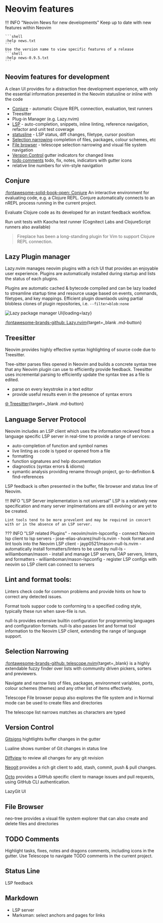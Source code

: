 # Neovim features

!!! INFO "Neovim News for new developments"
    Keep up to date with new features within Neovim

    ```shell
    :help news.txt
    ```
    Use the version name to view specific features of a release
    ```shell
    :help news-0.9.5.txt
    ```

## Neovim features for development

A clean UI provides for a distraction free development experience, with only the essential information presented in the Neovim statusline or inline with the code

* [Conjure](#conjure) - automatic Clojure REPL connection, evaluation, test runners
* Treesitter
* Plug-in Manager (e.g. Lazy.nvim) 
* [LSP](#language-server-protocol) - auto-completion, snippets, inline linting, reference navigation, refactor and unit test coverage
* [statusline](#status-line) - LSP status, diff changes, filetype, cursor position
* [Selection narrowing](#selection-narrowing) completion of files, packages, colour schemes, etc
* [File browser](#file-browser) - telescope selection narrowing and visual file system navigation
* [Version Control](#version-control) gutter indicators for changed lines
* [todo comments](#todo-comments) todo, fix, notes, indicators with gutter icons
* relative line numbers for vim-style navigation



## Conjure

[:fontawesome-solid-book-open: Conjure](/neovim/repl-driven-development/conjure/) An interactive environment for evaluating code, e.g. a Clojure REPL.  Conjure automatically connects to an nREPL process running in the current project.

Evaluate Clojure code as its developed for an instant feedback workflow.

Run unit tests with Kaocha test runner (Cognitect Labs and ClojureScript runners also available)

> Fireplace has been a long-standing plugin for Vim to support Clojure REPL connection.


## Lazy Plugin manager

Lazy.nvim manages neovim plugins with a rich UI that provides an enjoyable user experience.  Plugins are automatically installed during startup and lists the status of each plugins. 

Plugins are automatic cached & bytecode compiled and can be lazy loaded to streamline startup time and resource usage based on events, commands, filetypes, and key mappings.  Efficient plugin downlaods using partial blobless clones of plugin repositories, i.e. `--filter=blob:none`

![Lazy package manager UI](https://user-images.githubusercontent.com/292349/208301737-68fb279c-ba70-43ef-a369-8c3e8367d6b1.png){loading=lazy}

[:fontawesome-brands-github: Lazy.nvim](https://github.com/folke/lazy.nvim){target=_blank .md-button}

## Treesitter

Neovim provides highly effective syntax highlighting of source code due to Treesitter.

Tree-sitter parses files opened in Neovim and builds a concrete syntax tree that any Neovim plugin can use to efficiently provide feedback. Treesitter uses incremental parsing to efficiently update the syntax tree as a file is edited. 

- parse on every keystroke in a text editor
- provide useful results even in the presence of syntax errors

[:globe_with_meridians: Treesitter](https://tree-sitter.github.io/tree-sitter/){target=_blank .md-button} 


## Language Server Protocol

Neovim includes an LSP client which uses the information recieved from a language specific LSP server in real-time to provide a range of services:

- auto-completion of function and symbol names
- live linting as code is typed or opened from a file
- formatting
- function signatures and help documentation
- diagnostics (syntax errors & idioms)
- symantic analysis providing rename through project, go-to-definition & find-references

LSP feedback is often presented in the buffer, file browser and status line of Neovim.

!!! INFO "LSP Server implementation is not universal"
    LSP is a relatively new specification and many server implmentations are still evolving or are yet to be created.

    Lint tools tend to be more prevelent and may be required in concert with or in the absence of an LSP server.

<!-- TODO: screenshot of LSP feedback, error popup and statusline indicators -->

??? INFO "LSP related Plugins"
    - neovim/nvim-lspconfig - connect Neovim lsp client to lsp servers
    - jose-elias-alvarez/null-ls.nvim - hook format and lint tools into the Neovim LSP client
    - jayp0521/mason-null-ls.nvim - automatically install formatters/linters to be used by null-ls
    - williamboman/mason - install and manage LSP servers, DAP servers, linters, and formatters
    - williamboman/mason-lspconfig - register LSP configs with neovim so LSP client can connect to  servers


## Lint and format tools:

Linters check code for common problems and provide hints on how to correct any detected issues.

Format tools suppor code to conforming to a specified coding style, typically these run when save-file is run.

null-ls provides extensive builtin configuration for programming languages and configuration formats.  null-ls also passes lint and format tool information to the Neovim LSP client, extending the range of language support.


## Selection Narrowing

[:fontawesome-brands-github: telescope.nvim](https://github.com/nvim-telescope/telescope.nvim){target=_blank} is a highly extendable fuzzy finder over lists with community driven pickers, sorters and previewers.

Navigate and narrow lists of files, packages, environment variables, ports, colour schemes (themes) and any other list of items effectively. 

Telescope File browser popup also explores the file system and in Normal mode can be used to create files and directories

The telescope list narrows matches as characters are typed

<!-- TODO: screeshot of telescope file browser, project files and package list -->


## Version Control

[Gitsigns](https://github.com/lewis6991/gitsigns.nvim) hightlights buffer changes in the gutter

Lualine shows number of Git changes in status line
<!-- TODO: screenshot of buffer with added, changed and deleted changes, with indicators in status line -->

[Diffview](https://github.com/sindrets/diffview.nvim) to review all changes for any git revision

[Neogit](https://github.com/TimUntersberger/neogit) provides a rich git client to add, stash, commit, push & pull changes.

[Octo](https://github.com/pwntester/octo.nvim) provides a GitHub specific client to manage issues and pull requests, using GitHub CLI authentication.

<!-- TODO: screenshot of octo with staged and unstaged changes -->

LazyGit UI


## File Browser

neo-tree provides a visual file system explorer that can also create and delete files and directories


<!-- TODO: screenshot of telescope file browser -->


## TODO Comments

Highlight tasks, fixes, notes and dragons comments, including icons in the gutter.  Use Telescope to navigate TODO comments in the current project.

<!-- TODO: screenshot of several todo comment styles and telescope list of todo comments -->

## Status Line

LSP feedback


## Markdown

* LSP server
* Marksman: select anchors and pages for links
